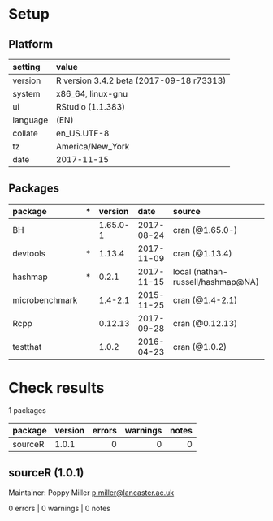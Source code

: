 # Setup

## Platform

|setting  |value                                    |
|:--------|:----------------------------------------|
|version  |R version 3.4.2 beta (2017-09-18 r73313) |
|system   |x86_64, linux-gnu                        |
|ui       |RStudio (1.1.383)                        |
|language |(EN)                                     |
|collate  |en_US.UTF-8                              |
|tz       |America/New_York                         |
|date     |2017-11-15                               |

## Packages

|package        |*  |version  |date       |source                            |
|:--------------|:--|:--------|:----------|:---------------------------------|
|BH             |   |1.65.0-1 |2017-08-24 |cran (@1.65.0-)                   |
|devtools       |*  |1.13.4   |2017-11-09 |cran (@1.13.4)                    |
|hashmap        |*  |0.2.1    |2017-11-15 |local (nathan-russell/hashmap@NA) |
|microbenchmark |   |1.4-2.1  |2015-11-25 |cran (@1.4-2.1)                   |
|Rcpp           |   |0.12.13  |2017-09-28 |cran (@0.12.13)                   |
|testthat       |   |1.0.2    |2016-04-23 |cran (@1.0.2)                     |

# Check results

1 packages

|package |version | errors| warnings| notes|
|:-------|:-------|------:|--------:|-----:|
|sourceR |1.0.1   |      0|        0|     0|

## sourceR (1.0.1)
Maintainer: Poppy Miller <p.miller@lancaster.ac.uk>

0 errors | 0 warnings | 0 notes

